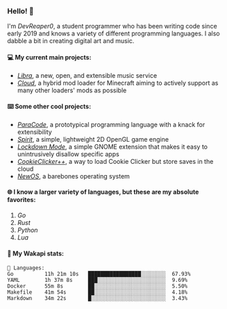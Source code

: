 ### Hello! 👋

I'm _DevReaper0_, a student programmer who has been writing code since early 2019 and knows a variety of different programming languages. I also dabble a bit in creating digital art and music.

#### 💻 My current main projects:

-   _[Libra](https://github.com/LibraMusic)_, a new, open, and extensible music service
-   _[Cloud](https://github.com/CloudLoaderMC/CloudLoader)_, a hybrid mod loader for Minecraft aiming to actively support as many other loaders' mods as possible

#### ⌨️ Some other cool projects:

-   _[ParaCode](https://github.com/ParaCodeLang/ParaCode)_, a prototypical programming language with a knack for extensibility
-   _[Spirit](https://gitlab.com/DevReaper0/SpiritEngine)_, a simple, lightweight 2D OpenGL game engine
-   _[Lockdown Mode](https://github.com/DevReaper0/GNOME-LockdownMode)_, a simple GNOME extension that makes it easy to unintrusively disallow specific apps
-   _[CookieClicker++](https://github.com/DevReaper0/CookieClickerPlusPlus)_, a way to load Cookie Clicker but store saves in the cloud
-   _[NewOS](https://github.com/DevReaper0/NewOS)_, a barebones operating system

#### 🌐 I know a larger variety of languages, but these are my absolute favorites:

1. _Go_
2. _Rust_
3. _Python_
4. _Lua_

#### 📡 My Wakapi stats:

```text
💾 Languages:
Go          11h 21m 10s   █████████████████░░░░░░░░  67.93%
YAML        1h 37m 8s     ███░░░░░░░░░░░░░░░░░░░░░░  9.69%
Docker      55m 8s        ██░░░░░░░░░░░░░░░░░░░░░░░  5.50%
Makefile    41m 54s       ██░░░░░░░░░░░░░░░░░░░░░░░  4.18%
Markdown    34m 22s       █░░░░░░░░░░░░░░░░░░░░░░░░  3.43%
```
